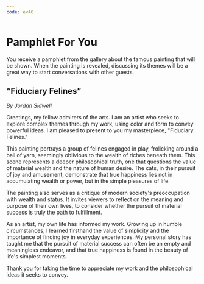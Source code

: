 ```yaml
---
code: ev40
---
```


# Pamphlet For You

You receive a pamphlet from the gallery about the famous painting that will be shown. When the painting is revealed, discussing its themes will be a great way to start conversations with other guests.

## “Fiduciary Felines”

_By Jordan Sidwell_

Greetings, my fellow admirers of the arts. I am an artist who seeks to explore complex themes through my work, using color and form to convey powerful ideas. I am pleased to present to you my masterpiece, "Fiduciary Felines."

This painting portrays a group of felines engaged in play, frolicking around a ball of yarn, seemingly oblivious to the wealth of riches beneath them. This scene represents a deeper philosophical truth, one that questions the value of material wealth and the nature of human desire. The cats, in their pursuit of joy and amusement, demonstrate that true happiness lies not in accumulating wealth or power, but in the simple pleasures of life.

The painting also serves as a critique of modern society's preoccupation with wealth and status. It invites viewers to reflect on the meaning and purpose of their own lives, to consider whether the pursuit of material success is truly the path to fulfillment.

As an artist, my own life has informed my work. Growing up in humble circumstances, I learned firsthand the value of simplicity and the importance of finding joy in everyday experiences. My personal story has taught me that the pursuit of material success can often be an empty and meaningless endeavor, and that true happiness is found in the beauty of life's simplest moments.

Thank you for taking the time to appreciate my work and the philosophical ideas it seeks to convey.
